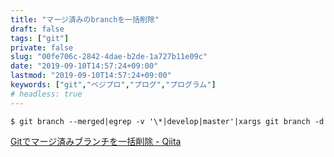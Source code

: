 ```yaml
---
title: "マージ済みのbranchを一括削除"
draft: false
tags: ["git"]
private: false
slug: "00fe706c-2842-4dae-b2de-1a727b11e09c"
date: "2019-09-10T14:57:24+09:00"
lastmod: "2019-09-10T14:57:24+09:00"
keywords: ["git","ベジプロ","プログ","プログラム"]
# headless: true
---
```


```
$ git branch --merged|egrep -v '\*|develop|master'|xargs git branch -d
```

[Gitでマージ済みブランチを一括削除 - Qiita](https://qiita.com/hajimeni/items/73d2155fc59e152630c4)
